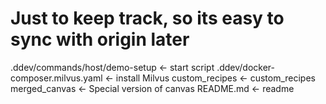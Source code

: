 # Just to keep track, so its easy to sync with origin later
.ddev/commands/host/demo-setup <- start script
.ddev/docker-composer.milvus.yaml <- install Milvus
custom_recipes <- custom_recipes
merged_canvas <- Special version of canvas
README.md <- readme

